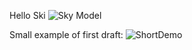 Hello Ski
![Sky Model](https://scontent.fbru2-1.fna.fbcdn.net/v/t1.15752-9/293841898_1228026827776695_4592914824649418534_n.png?_nc_cat=107&ccb=1-7&_nc_sid=ae9488&_nc_ohc=gS8GbGAtnWkAX_iHsTt&_nc_ht=scontent.fbru2-1.fna&oh=03_AVJIESSFbiWXXzsYuJT4Vvgw-PaIGZvVoMOXbZQwTOAqNA&oe=632378A4)


Small example of first draft:
![ShortDemo](https://user-images.githubusercontent.com/20149493/185244920-4bcafef6-ab6c-4509-a90f-d95d87bd67fe.gif)
